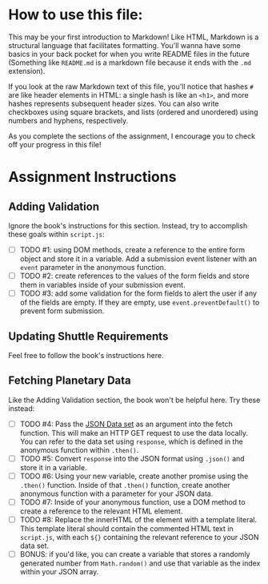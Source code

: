 
# How to use this file:
This may be your first introduction to Markdown! Like HTML, Markdown is a structural language that facilitates formatting. You'll wanna have some basics in your back pocket for when you write README files in the future (Something like `README.md` is a markdown file because it ends with the `.md` extension).

If you look at the raw Markdown text of this file, you'll notice that hashes `#` are like header elements in HTML: a single hash is like an `<h1>`, and more hashes represents subsequent header sizes. You can also write checkboxes using square brackets, and lists (ordered and unordered) using numbers and hyphens, respectively.

As you complete the sections of the assignment, I encourage you to check off your progress in this file!

# Assignment Instructions
## Adding Validation
Ignore the book's instructions for this section. Instead, try to accomplish these goals within `script.js`:
- [ ] TODO #1: using DOM methods, create a reference to the entire form object and store it in a variable. Add a submission event listener with an `event` parameter in the anonymous function.
- [ ] TODO #2: create references to the values of the form fields and store them in variables inside of your submission event.
- [ ] TODO #3: add some validation for the form fields to alert the user if any of the fields are empty. If they are empty, use `event.preventDefault()` to prevent form submission.

## Updating Shuttle Requirements
Feel free to follow the book's instructions here.

## Fetching Planetary Data
Like the Adding Validation section, the book won't be helpful here. Try these instead:
- [ ] TODO #4: Pass the [JSON Data set](https://handlers.education.launchcode.org/static/planets.json) as an argument into the fetch function. This will make an HTTP GET request to use the data locally. You can refer to the data set using `response`, which is defined in the anonymous function within `.then()`.
- [ ] TODO #5: Convert `response` into the JSON format using `.json()` and store it in a variable.
- [ ] TODO #6: Using your new variable, create another promise using the `.then()` function. Inside of that `.then()` function, create another anonymous function with a parameter for your JSON data.
- [ ] TODO #7: Inside of your anonymous function, use a DOM method to create a reference to the relevant HTML element.
- [ ] TODO #8: Replace the innerHTML of the element with a template literal. This template literal should contain the commented HTML text in `script.js`, with each `${}` containing the relevant reference to your JSON data set.
- [ ] BONUS: if you'd like, you can create a variable that stores a randomly generated number from `Math.random()` and use that variable as the index within your JSON array.